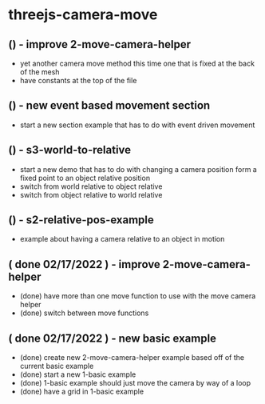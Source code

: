 # threejs-camera-move

## () - improve 2-move-camera-helper
* yet another camera move method this time one that is fixed at the back of the mesh
* have constants at the top of the file

## () - new event based movement section
* start a new section example that has to do with event driven movement

## () - s3-world-to-relative
* start a new demo that has to do with changing a camera position form a fixed point to an object relative position
* switch from world relative to object relative
* switch from object relative to world relative

## () - s2-relative-pos-example
* example about having a camera relative to an object in motion



## ( done 02/17/2022 ) - improve 2-move-camera-helper
* (done) have more than one move function to use with the move camera helper
* (done) switch between move functions

## ( done 02/17/2022 ) - new basic example
* (done) create new 2-move-camera-helper example based off of the current basic example
* (done) start a new 1-basic example
* (done) 1-basic example should just move the camera by way of a loop
* (done) have a grid in 1-basic example